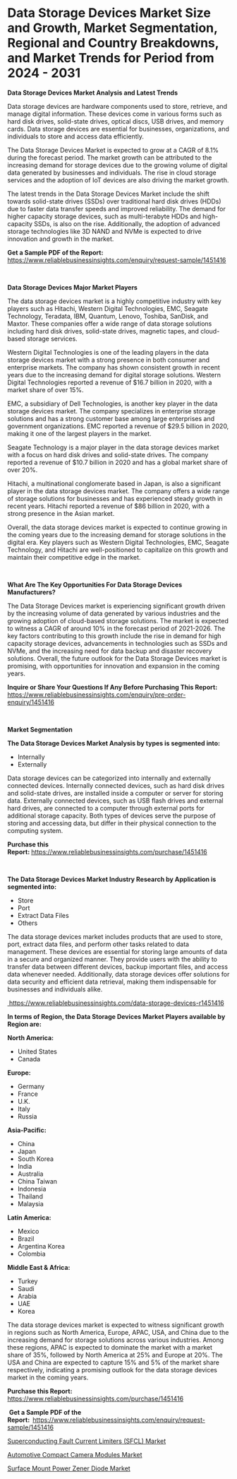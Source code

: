 <p><h1>Data Storage Devices Market Size and Growth, Market Segmentation, Regional and Country Breakdowns, and Market Trends for Period from 2024 -  2031</h1></p><p><strong>Data Storage Devices Market Analysis and Latest Trends</strong></p>
<p><p>Data storage devices are hardware components used to store, retrieve, and manage digital information. These devices come in various forms such as hard disk drives, solid-state drives, optical discs, USB drives, and memory cards. Data storage devices are essential for businesses, organizations, and individuals to store and access data efficiently.</p><p>The Data Storage Devices Market is expected to grow at a CAGR of 8.1% during the forecast period. The market growth can be attributed to the increasing demand for storage devices due to the growing volume of digital data generated by businesses and individuals. The rise in cloud storage services and the adoption of IoT devices are also driving the market growth.</p><p>The latest trends in the Data Storage Devices Market include the shift towards solid-state drives (SSDs) over traditional hard disk drives (HDDs) due to faster data transfer speeds and improved reliability. The demand for higher capacity storage devices, such as multi-terabyte HDDs and high-capacity SSDs, is also on the rise. Additionally, the adoption of advanced storage technologies like 3D NAND and NVMe is expected to drive innovation and growth in the market.</p></p>
<p><strong>Get a Sample PDF of the Report:&nbsp;</strong> <a href="https://www.reliablebusinessinsights.com/enquiry/request-sample/1451416">https://www.reliablebusinessinsights.com/enquiry/request-sample/1451416</a></p>
<p>&nbsp;</p>
<p><strong>Data Storage Devices Major Market Players</strong></p>
<p><p>The data storage devices market is a highly competitive industry with key players such as Hitachi, Western Digital Technologies, EMC, Seagate Technology, Teradata, IBM, Quantum, Lenovo, Toshiba, SanDisk, and Maxtor. These companies offer a wide range of data storage solutions including hard disk drives, solid-state drives, magnetic tapes, and cloud-based storage services.</p><p>Western Digital Technologies is one of the leading players in the data storage devices market with a strong presence in both consumer and enterprise markets. The company has shown consistent growth in recent years due to the increasing demand for digital storage solutions. Western Digital Technologies reported a revenue of $16.7 billion in 2020, with a market share of over 15%.</p><p>EMC, a subsidiary of Dell Technologies, is another key player in the data storage devices market. The company specializes in enterprise storage solutions and has a strong customer base among large enterprises and government organizations. EMC reported a revenue of $29.5 billion in 2020, making it one of the largest players in the market.</p><p>Seagate Technology is a major player in the data storage devices market with a focus on hard disk drives and solid-state drives. The company reported a revenue of $10.7 billion in 2020 and has a global market share of over 20%.</p><p>Hitachi, a multinational conglomerate based in Japan, is also a significant player in the data storage devices market. The company offers a wide range of storage solutions for businesses and has experienced steady growth in recent years. Hitachi reported a revenue of $86 billion in 2020, with a strong presence in the Asian market.</p><p>Overall, the data storage devices market is expected to continue growing in the coming years due to the increasing demand for storage solutions in the digital era. Key players such as Western Digital Technologies, EMC, Seagate Technology, and Hitachi are well-positioned to capitalize on this growth and maintain their competitive edge in the market.</p></p>
<p>&nbsp;</p>
<p><strong>What Are The Key Opportunities For Data Storage Devices Manufacturers?</strong></p>
<p><p>The Data Storage Devices market is experiencing significant growth driven by the increasing volume of data generated by various industries and the growing adoption of cloud-based storage solutions. The market is expected to witness a CAGR of around 10% in the forecast period of 2021-2026. The key factors contributing to this growth include the rise in demand for high capacity storage devices, advancements in technologies such as SSDs and NVMe, and the increasing need for data backup and disaster recovery solutions. Overall, the future outlook for the Data Storage Devices market is promising, with opportunities for innovation and expansion in the coming years.</p></p>
<p><strong>Inquire or Share Your Questions If Any Before Purchasing This Report:</strong> <a href="https://www.reliablebusinessinsights.com/enquiry/pre-order-enquiry/1451416">https://www.reliablebusinessinsights.com/enquiry/pre-order-enquiry/1451416</a></p>
<p>&nbsp;</p>
<p><strong>Market Segmentation</strong></p>
<p><strong>The Data Storage Devices Market Analysis by types is segmented into:</strong></p>
<p><ul><li>Internally</li><li>Externally</li></ul></p>
<p><p>Data storage devices can be categorized into internally and externally connected devices. Internally connected devices, such as hard disk drives and solid-state drives, are installed inside a computer or server for storing data. Externally connected devices, such as USB flash drives and external hard drives, are connected to a computer through external ports for additional storage capacity. Both types of devices serve the purpose of storing and accessing data, but differ in their physical connection to the computing system.</p></p>
<p><strong>Purchase this Report:&nbsp;</strong><a href="https://www.reliablebusinessinsights.com/purchase/1451416">https://www.reliablebusinessinsights.com/purchase/1451416</a></p>
<p>&nbsp;</p>
<p><strong>The Data Storage Devices Market Industry Research by Application is segmented into:</strong></p>
<p><ul><li>Store</li><li>Port</li><li>Extract Data Files</li><li>Others</li></ul></p>
<p><p>The data storage devices market includes products that are used to store, port, extract data files, and perform other tasks related to data management. These devices are essential for storing large amounts of data in a secure and organized manner. They provide users with the ability to transfer data between different devices, backup important files, and access data whenever needed. Additionally, data storage devices offer solutions for data security and efficient data retrieval, making them indispensable for businesses and individuals alike.</p></p>
<p><a href="https://www.reliablebusinessinsights.com/data-storage-devices-r1451416">&nbsp;https://www.reliablebusinessinsights.com/data-storage-devices-r1451416</a></p>
<p><strong>In terms of Region, the Data Storage Devices Market Players available by Region are:</strong></p>
<p>
    <p> <strong> North America: </strong>
        <ul>
            <li>United States</li>
            <li>Canada</li>
        </ul>
        </p> 
    <p> <strong> Europe: </strong>
        <ul>
            <li>Germany</li>
            <li>France</li>
            <li>U.K.</li>
            <li>Italy</li>
            <li>Russia</li>
        </ul>
        </p> 
    <p> <strong> Asia-Pacific: </strong>
        <ul>
            <li>China</li>
            <li>Japan</li>
            <li>South Korea</li>
            <li>India</li>
            <li>Australia</li>
            <li>China Taiwan</li>
            <li>Indonesia</li>
            <li>Thailand</li>
            <li>Malaysia</li>
        </ul>
        </p> 
    <p> <strong> Latin America: </strong>
        <ul>
            <li>Mexico</li>
            <li>Brazil</li>
            <li>Argentina Korea</li>
            <li>Colombia</li>
        </ul>
        </p> 
    <p> <strong> Middle East & Africa: </strong>
        <ul>
            <li>Turkey</li>
            <li>Saudi</li>
            <li>Arabia</li>
            <li>UAE</li>
            <li>Korea</li>
        </ul>
    </p>
    </p>
<p><p>The data storage devices market is expected to witness significant growth in regions such as North America, Europe, APAC, USA, and China due to the increasing demand for storage solutions across various industries. Among these regions, APAC is expected to dominate the market with a market share of 35%, followed by North America at 25% and Europe at 20%. The USA and China are expected to capture 15% and 5% of the market share respectively, indicating a promising outlook for the data storage devices market in the coming years.</p></p>
<p><strong>Purchase this Report: </strong><a href="https://www.reliablebusinessinsights.com/purchase/1451416">https://www.reliablebusinessinsights.com/purchase/1451416</a></p>
<p>&nbsp;<strong>Get a Sample PDF of the Report:&nbsp;&nbsp;</strong><a href="https://www.reliablebusinessinsights.com/enquiry/request-sample/1451416">https://www.reliablebusinessinsights.com/enquiry/request-sample/1451416</a></p>
<p><strong></strong></p>
<p><p><a href="https://github.com/KaliWatsica/Market-Research-Report-List-1/blob/main/superconducting-fault-current-limiters-sfcl-market.md">Superconducting Fault Current Limiters (SFCL) Market</a></p><p><a href="https://github.com/cathyMaggio37/Market-Research-Report-List-1/blob/main/automotive-compact-camera-modules-market.md">Automotive Compact Camera Modules Market</a></p><p><a href="https://github.com/abdulKoss1914/Market-Research-Report-List-1/blob/main/surface-mount-power-zener-diode-market.md">Surface Mount Power Zener Diode Market</a></p></p>